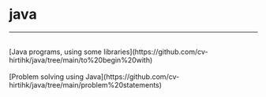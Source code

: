 # java
<hr>
<br>
[Java programs, using some libraries](https://github.com/cv-hirtihk/java/tree/main/to%20begin%20with)
<br>
<br>
[Problem solving using Java](https://github.com/cv-hirtihk/java/tree/main/problem%20statements)
